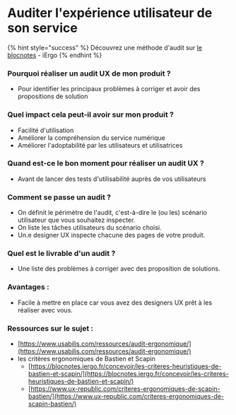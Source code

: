 # Auditer l'expérience utilisateur de son service

{% hint style="success" %}
Découvrez une méthode d'audit sur [le blocnotes](https://blocnotes.iergo.fr/concevoir/les-outils/une-methode-nouvelle-dinspection-des-ihm-a-ma-facon/) - iErgo
{% endhint %}

### Pourquoi réaliser un audit UX de mon produit ?

* Pour identifier les principaux problèmes à corriger et avoir des propositions de solution

### Quel impact cela peut-il avoir sur mon produit ?

* Facilité d'utilisation
* Améliorer la compréhension du service numérique
* Améliorer l'adoptabilité par les utilisateurs et utilisatrices

### Quand est-ce le bon moment pour réaliser un audit UX ?

* Avant de lancer des tests d'utilisabilité auprès de vos utilisateurs

### Comment se passe un audit ?

* On définit le périmètre de l'audit, c'est-à-dire le \(ou les\) scénario utilisateur que vous souhaitez inspecter.
* On liste les tâches utilisateurs du scénario choisi.
* Un.e designer UX inspecte chacune des pages de votre produit.

### Quel est le livrable d'un audit ?

* Une liste des problèmes à corriger avec des proposition de solutions.

### Avantages :

* Facile à mettre en place car vous avez des designers UX prêt à les réaliser avec vous.

### Ressources sur le sujet :

* [https://www.usabilis.com/ressources/audit-ergonomique/](https://www.usabilis.com/ressources/audit-ergonomique/)
* les critères ergonomiques de Bastien et Scapin
  * [https://blocnotes.iergo.fr/concevoir/les-criteres-heuristiques-de-bastien-et-scapin/](https://blocnotes.iergo.fr/concevoir/les-criteres-heuristiques-de-bastien-et-scapin/)
  * [https://www.ux-republic.com/criteres-ergonomiques-de-scapin-bastien/](https://www.ux-republic.com/criteres-ergonomiques-de-scapin-bastien/)

